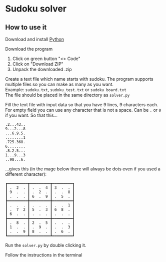 # Sudoku solver

## How to use it
Download and install [Python](https://www.python.org/downloads/)

Download the program
1. Click on green button "<> Code"
2. Click on "Download ZIP"
3. Unpack the downloaded .zip

Create a text file which name starts with sudoku. The program supports multiple files so you can make as many as you want.
<br>Example: `sudoku.txt`, `sudoku_test.txt` or `sudoku board.txt`
<br>The file should be placed in the same directory as `solver.py`

Fill the text file with input data so that you have 9 lines, 9 characters each. For empty field you can use any character that is not a space. Can be `.` or `0` if you want. 
So that this...
```
.2...43..
9...2...8
...6.9.5.
........1
.725.368.
6........
.8.2.5...
1...9...3
..98...6.
```
...gives this (in the mage below there will always be dots even if you used a different character):
```
┏━━━━━━━━━┳━━━━━━━━━┳━━━━━━━━━┓
┃ .  2  . ┃ .  .  4 ┃ 3  .  . ┃
┃ 9  .  . ┃ .  2  . ┃ .  .  8 ┃
┃ .  .  . ┃ 6  .  9 ┃ .  5  . ┃
┣━━━━━━━━━╋━━━━━━━━━╋━━━━━━━━━┫
┃ .  .  . ┃ .  .  . ┃ .  .  1 ┃
┃ .  7  2 ┃ 5  .  3 ┃ 6  8  . ┃
┃ 6  .  . ┃ .  .  . ┃ .  .  . ┃
┣━━━━━━━━━╋━━━━━━━━━╋━━━━━━━━━┫
┃ .  8  . ┃ 2  .  5 ┃ .  .  . ┃
┃ 1  .  . ┃ .  9  . ┃ .  .  3 ┃
┃ .  .  9 ┃ 8  .  . ┃ .  6  . ┃
┗━━━━━━━━━┻━━━━━━━━━┻━━━━━━━━━┛
```

Run the `solver.py` by double clicking it.

Follow the instructions in the terminal

